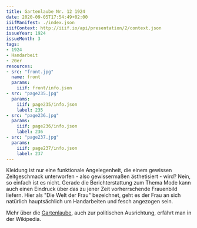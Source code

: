 ```yaml
---
title: Gartenlaube Nr. 12 1924
date: 2020-09-05T17:54:49+02:00
iiifManifest: ./index.json
iiifContext: http://iiif.io/api/presentation/2/context.json
issueYear: 1924
issueMonth: 3
tags:
- 1924
- Handarbeit
- 20er
resources:
- src: "front.jpg"
  name: front
  params:
    iiif: front/info.json
- src: "page235.jpg"
  params:
    iiif: page235/info.json
    label: 235
- src: "page236.jpg"
  params:
    iiif: page236/info.json
    label: 236
- src: "page237.jpg"
  params:
    iiif: page237/info.json
    label: 237
---
```

Kleidung ist nur eine funktionale Angelegenheit, die einem gewissen Zeitgeschmack unterworfen - also gewissermaßen äs­the­ti­sie­rt - wird?<!--more--> Nein, so einfach ist es nicht. Gerade die Berichterstattung zum Thema Mode kann auch einen Eindruck über das zu jener Zeit vorherrschende Frauenbild liefern. Hier als "Die Welt der Frau" bezeichnet, geht es der Frau an sich natürlich hauptsächlich um Handarbeiten und fesch angezogen sein.

Mehr über die [Gartenlaube](https://de.wikipedia.org/wiki/Die_Gartenlaube), auch zur politischen Ausrichtung, erfährt man in der Wikipedia.
